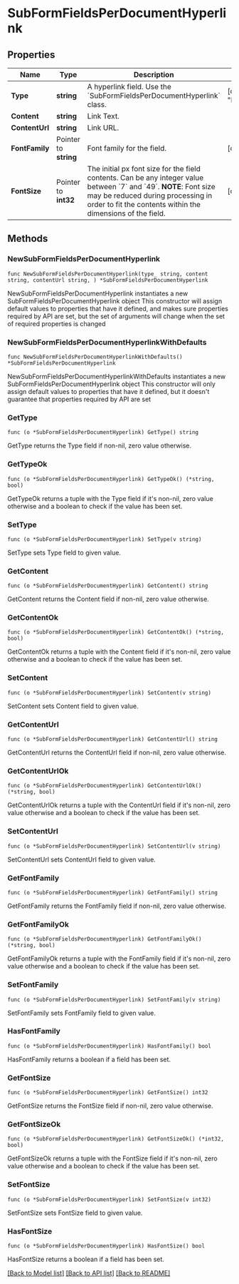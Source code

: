 # SubFormFieldsPerDocumentHyperlink

## Properties

Name | Type | Description | Notes
------------ | ------------- | ------------- | -------------
**Type** | **string** | A hyperlink field. Use the &#x60;SubFormFieldsPerDocumentHyperlink&#x60; class. | [default to "hyperlink"]
**Content** | **string** | Link Text. | 
**ContentUrl** | **string** | Link URL. | 
**FontFamily** | Pointer to **string** | Font family for the field. | [optional] 
**FontSize** | Pointer to **int32** | The initial px font size for the field contents. Can be any integer value between &#x60;7&#x60; and &#x60;49&#x60;.  **NOTE**: Font size may be reduced during processing in order to fit the contents within the dimensions of the field. | [optional] 

## Methods

### NewSubFormFieldsPerDocumentHyperlink

`func NewSubFormFieldsPerDocumentHyperlink(type_ string, content string, contentUrl string, ) *SubFormFieldsPerDocumentHyperlink`

NewSubFormFieldsPerDocumentHyperlink instantiates a new SubFormFieldsPerDocumentHyperlink object
This constructor will assign default values to properties that have it defined,
and makes sure properties required by API are set, but the set of arguments
will change when the set of required properties is changed

### NewSubFormFieldsPerDocumentHyperlinkWithDefaults

`func NewSubFormFieldsPerDocumentHyperlinkWithDefaults() *SubFormFieldsPerDocumentHyperlink`

NewSubFormFieldsPerDocumentHyperlinkWithDefaults instantiates a new SubFormFieldsPerDocumentHyperlink object
This constructor will only assign default values to properties that have it defined,
but it doesn't guarantee that properties required by API are set

### GetType

`func (o *SubFormFieldsPerDocumentHyperlink) GetType() string`

GetType returns the Type field if non-nil, zero value otherwise.

### GetTypeOk

`func (o *SubFormFieldsPerDocumentHyperlink) GetTypeOk() (*string, bool)`

GetTypeOk returns a tuple with the Type field if it's non-nil, zero value otherwise
and a boolean to check if the value has been set.

### SetType

`func (o *SubFormFieldsPerDocumentHyperlink) SetType(v string)`

SetType sets Type field to given value.


### GetContent

`func (o *SubFormFieldsPerDocumentHyperlink) GetContent() string`

GetContent returns the Content field if non-nil, zero value otherwise.

### GetContentOk

`func (o *SubFormFieldsPerDocumentHyperlink) GetContentOk() (*string, bool)`

GetContentOk returns a tuple with the Content field if it's non-nil, zero value otherwise
and a boolean to check if the value has been set.

### SetContent

`func (o *SubFormFieldsPerDocumentHyperlink) SetContent(v string)`

SetContent sets Content field to given value.


### GetContentUrl

`func (o *SubFormFieldsPerDocumentHyperlink) GetContentUrl() string`

GetContentUrl returns the ContentUrl field if non-nil, zero value otherwise.

### GetContentUrlOk

`func (o *SubFormFieldsPerDocumentHyperlink) GetContentUrlOk() (*string, bool)`

GetContentUrlOk returns a tuple with the ContentUrl field if it's non-nil, zero value otherwise
and a boolean to check if the value has been set.

### SetContentUrl

`func (o *SubFormFieldsPerDocumentHyperlink) SetContentUrl(v string)`

SetContentUrl sets ContentUrl field to given value.


### GetFontFamily

`func (o *SubFormFieldsPerDocumentHyperlink) GetFontFamily() string`

GetFontFamily returns the FontFamily field if non-nil, zero value otherwise.

### GetFontFamilyOk

`func (o *SubFormFieldsPerDocumentHyperlink) GetFontFamilyOk() (*string, bool)`

GetFontFamilyOk returns a tuple with the FontFamily field if it's non-nil, zero value otherwise
and a boolean to check if the value has been set.

### SetFontFamily

`func (o *SubFormFieldsPerDocumentHyperlink) SetFontFamily(v string)`

SetFontFamily sets FontFamily field to given value.

### HasFontFamily

`func (o *SubFormFieldsPerDocumentHyperlink) HasFontFamily() bool`

HasFontFamily returns a boolean if a field has been set.

### GetFontSize

`func (o *SubFormFieldsPerDocumentHyperlink) GetFontSize() int32`

GetFontSize returns the FontSize field if non-nil, zero value otherwise.

### GetFontSizeOk

`func (o *SubFormFieldsPerDocumentHyperlink) GetFontSizeOk() (*int32, bool)`

GetFontSizeOk returns a tuple with the FontSize field if it's non-nil, zero value otherwise
and a boolean to check if the value has been set.

### SetFontSize

`func (o *SubFormFieldsPerDocumentHyperlink) SetFontSize(v int32)`

SetFontSize sets FontSize field to given value.

### HasFontSize

`func (o *SubFormFieldsPerDocumentHyperlink) HasFontSize() bool`

HasFontSize returns a boolean if a field has been set.


[[Back to Model list]](../README.md#documentation-for-models) [[Back to API list]](../README.md#documentation-for-api-endpoints) [[Back to README]](../README.md)


